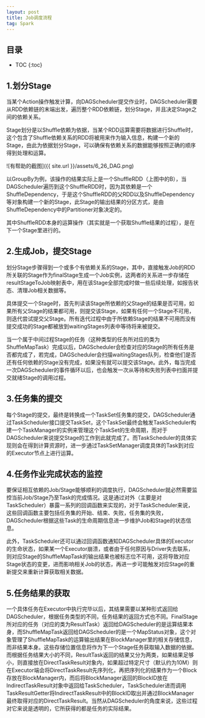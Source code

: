 ```yaml
---
layout: post
title: Job调度流程
tag: Spark
---
```

## 目录
* TOC
{:toc}
## 1.划分Stage
当某个Action操作触发计算，向DAGScheduler提交作业时，DAGScheduler需要从RDD依赖链的末端出发，遍历整个RDD依赖链，划分Stage，并且决定Stage之间的依赖关系。

Stage划分是以Shuffle依赖为依据，当某个RDD运算需要将数据进行Shuffle时，这个包含了Shuffle依赖关系的RDD将被用来作为输入信息，构建一个新的Stage，由此为依据划分Stage，可以确保有依赖关系的数据能够按照正确的顺序得到处理和运算。

![有帮助的截图]({{ site.url }}/assets/6_26_DAG.png)

以GroupBy为例，该操作的结果实际上是一个ShuffleRDD（上图中的B），当DAGScheduler遍历到这个ShuffleRDD时，因为其依赖是一个ShuffleDependency，于是这个ShuffleRDD的父RDD以及ShuffleDependency等对象构建一个新的Stage，此Stage的输出结果的分区方式，是由ShuffleDependency中的Partitioner对象决定的。

其中ShuffleRDD本身的运算操作（其实就是一个获取Shuffle结果的过程），是在下一个Stage里进行的。　
## 2.生成Job，提交Stage
划分Stage步骤得到一个或多个有依赖关系的Stage，其中，直接触发Job的RDD所关联的Stage作为finalStage生成一个Job实例，这两者的关系进一步存储在resultStageToJob映射表中，用在该Stage全部完成时做一些后续处理，如报告状态、清理Job相关数据等。

具体提交一个Stage时，首先判读该Stage所依赖的父Stage的结果是否可用，如果所有父Stage的结果都可用，则提交该Stage，如果有任何一个Stage不可用，则迭代尝试提交父Stage。所有迭代过程中由于所依赖Stage的结果不可用而没有提交成功的Stage都被放到waitingStages列表中等待将来被提交。

当一个属于中间过程Stage的任务（这种类型的任务所对应的类为ShuffleMapTask）完成以后，DAGScheduler会检查对应的Stage的所有任务是否都完成了，若完成，DAGScheduler会扫描waitingStages队列，检查他们是否还有任何依赖的Stage没有完成，如果没有就可以提交该Stage。此外，每当完成一次DAGScheduler的事件循环以后，也会触发一次从等待和失败列表中扫面并提交就绪Stage的调用过程。
## 3.任务集的提交
每个Stage的提交，最终是转换成一个TaskSet任务集的提交，DAGScheduler通过TaskScheduler接口提交TaskSet，这个TaskSet最终会触发TaskScheduler构建一个TaskManager的实例来管理这个TaskSet的生命周期，而对于DAGScheduler来说提交Stage的工作到此就完成了。而TaskScheduler的具体实现则会在得到计算资源时，进一步通过TaskSetManager调度具体的Task到对应的Executor节点上进行运算。
## 4.任务作业完成状态的监控
要保证相互依赖的Job/Stage能够顺利的调度执行，DAGScheduler就必然需要监控当前Job/Stage乃至Task的完成情况。这是通过对外（主要是对TaskScheduler）暴露一系列的回调函数来实现的，对于TaskScheduler来说，这些回调函数主要包括任务集的开始、结束、失败，任务集的失败，DAGScheduler根据这些Task的生命周期信息进一步维护Job和Stage的状态信息。

此外，TaskScheduler还可以通过回调函数通知DAGScheduler具体的Executor的生命状态，如果某一个Executor崩溃，或者由于任何原因与Driver失去联系，则对应Stage的ShuffleMapTask的输出结果也被标志位不可用，这将导致对应Stage状态的变更，进而影响相关Job的状态，再进一步可能触发对应Stage的重新提交来重新计算获取相关数据。
## 5.任务结果的获取
一个具体任务在Executor中执行完毕以后，其结果需要以某种形式返回给DAGScheduler，根据任务类型的不同，任务结果的返回方式也不同。FinalStage所对应的任务（对应的类为ResultTask）返回给DAGScheduler的是运算结果本身，而ShuffleMapTask返回给DAGScheduler的是一个MapStatus对象，这个对象管理了ShuffleMapTask的运算输出结果在BlockManager里的相关存储信息，而非结果本身。这些存储位置信息将作为下一个Stage任务获取输入数据的依据。而根据任务结果大小的不同，ResultTask返回的结果又分为两类，如果结果足够小，则直接放在DirectTaskResult对象内，如果超过特定尺寸（默认约为10M）则在Executor端会将DirectTaskResult先序列化，再把序列化的结果作为一个Block存放在BlockManager内，而后将BlockManager返回的BlockID放在IndirectTaskResult对象中返回给TaskScheduler，TaskScheduler进而调用TaskResultGetter将IndirectTaskResult中的BlockID取出并通过BlockManager最终取得对应的DirectTaskResult。当然从DAGScheduler的角度来说，这些过程对它来说是透明的，它所获得的都是任务的实际结果。